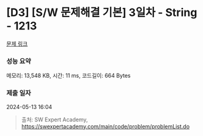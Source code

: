 # [D3] [S/W 문제해결 기본] 3일차 - String - 1213 

[문제 링크](https://swexpertacademy.com/main/code/problem/problemDetail.do?contestProbId=AV14P0c6AAUCFAYi) 

### 성능 요약

메모리: 13,548 KB, 시간: 11 ms, 코드길이: 664 Bytes

### 제출 일자

2024-05-13 16:04



> 출처: SW Expert Academy, https://swexpertacademy.com/main/code/problem/problemList.do